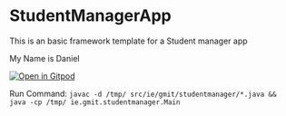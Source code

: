 # StudentManagerApp
This is an basic framework template for a Student manager app

My Name is Daniel

[![Open in Gitpod](https://gitpod.io/button/open-in-gitpod.svg)](https://gitpod.io/#https://github.com/danielcregg/student-manager-app-lab-current)

Run Command:
`javac -d /tmp/ src/ie/gmit/studentmanager/*.java && java -cp /tmp/ ie.gmit.studentmanager.Main`
